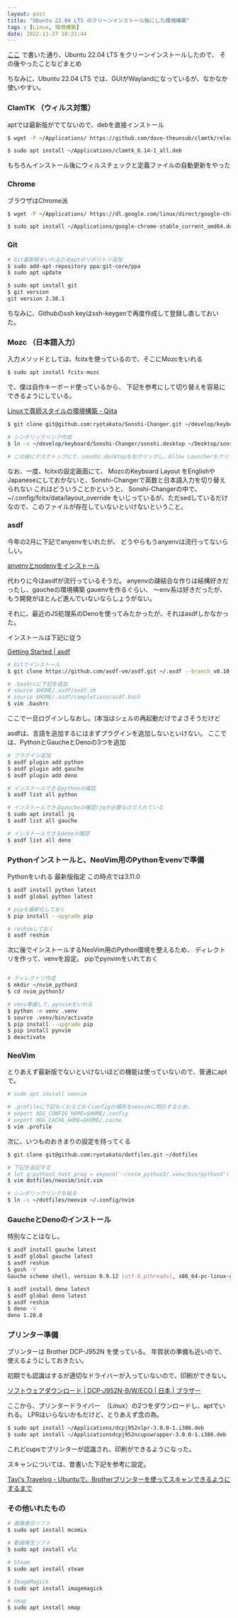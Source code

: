 ```yaml
---
layout: post
title: "Ubuntu 22.04 LTS のクリーンインストール後にした環境構築"
tags : [Linux, 環境構築]
date: 2022-11-27 18:21:44
---
```


[ここ](/2022/11/24/failed-to-update-ubuntu-2204) で書いた通り、Ubuntu 22.04 LTS をクリーンインストールしたので、
その後やったことなどまとめ

ちなみに、Ubuntu 22.04 LTS では、GUIがWaylandになっているが、なかなか使いやすい。


### ClamTK （ウィルス対策）

aptでは最新版がでてないので、debを直接インストール

```bash
$ wget -P ~/Applications/ https://github.com/dave-theunsub/clamtk/releases/download/v6.14/clamtk_6.14-1_all.deb

$ sudo apt install ~/Applications/clamtk_6.14-1_all.deb
```

もちろんインストール後にウィルスチェックと定義ファイルの自動更新をやった



### Chrome

ブラウザはChrome派

```bash
$ wget -P ~/Applications/ https://dl.google.com/linux/direct/google-chrome-stable_current_amd64.deb

$ sudo apt install ~/Applications/google-chrome-stable_current_amd64.deb
```




### Git 


```bash
# Git最新版をいれるためaptのリポジトリ追加
$ sudo add-apt-repository ppa:git-core/ppa
$ sudo apt update

$ sudo apt install git
$ git version
git version 2.38.1
```

ちなみに、Githubのssh keyはssh-keygenで再度作成して登録し直しておいた。



### Mozc （日本語入力）

入力メソッドとしては、fcitxを使っているので、そこにMozcをいれる

```bash
$ sudo apt install fcitx-mozc

```

で、僕は自作キーボード使っているから、
下記を参考にして切り替えを容易にできるようにしている。

[Linuxで尊師スタイルの環境構築 - Qiita](https://qiita.com/MTfirst/items/1b09a7631639122697a1)


```bash
$ git clone git@github.com:ryotakato/Sonshi-Changer.git ~/develop/keyboard/

# シンボリックリンク作成
$ ln -s ~/develop/keyboard/Sonshi-Changer/sonshi.desktop ~/Desktop/sonshi.desktop

# この後にデスクトップにて、sonshi.desktopを右クリックし、Allow Launcherをクリック

```

なお、一度、fcitxの設定画面にて、
MozcのKeyboard Layout をEnglishやJapaneseにしておかないと、Sonshi-Changerで英数と日本語入力を切り替えられない
これはどういうことかというと、
Sonshi-Changerの中で、
~/.config/fcitx/data/layout_override
をいじっているが、ただsedしているだけなので、このファイルが存在していないといけないということ。




### asdf

今年の2月に下記でanyenvをいれたが、
どうやらもうanyenvは流行ってないらしい。

[anyenvとnodenvをインストール](/2022/02/14/install-anyenv-and-nodenv)


代わりに今はasdfが流行っているそうだ。
anyenvの疎結合な作りは結構好きだったし、gaucheの環境構築 gauenvを作るぐらい、
〜env系は好きだったが、もう開発がほとんど進んでいないならしょうがない。

それに、最近のJS処理系のDenoを使ってみたかったが、それはasdfしかなかった。

インストールは下記に従う

[Getting Started &#124; asdf](https://asdf-vm.com/guide/getting-started.html)


```bash
# Gitでインストール
$ git clone https://github.com/asdf-vm/asdf.git ~/.asdf --branch v0.10.2

# .bashrcに下記を追加
# source $HOME/.asdf/asdf.sh
# source $HOME/.asdf/completions/asdf.bash
$ vim .bashrc

```

ここで一旦ログインしなおし。(本当はシェルの再起動だけでよさそうだけど


asdfは、言語を追加するにはまずプラグインを追加しないといけない。
ここでは、PythonとGaucheとDenoの3つを追加

```bash
# プラグイン追加
$ asdf plugin add python
$ asdf plugin add gauche
$ asdf plugin add deno

# インストールできるpythonの確認
$ asdf list all python

# インストールできるgaucheの確認(jqが必要なので入れている
$ sudo apt install jq
$ asdf list all gauche

# インストールできるdenoの確認
$ asdf list all deno
```



### Pythonインストールと、NeoVim用のPythonをvenvで準備

Pythonをいれる 最新版指定 この時点では3.11.0

```bash
$ asdf install python latest
$ asdf global python latest

# pipを最新化しておく
$ pip install --upgrade pip

# reshimしておく
$ asdf reshim
```


次に後でインストールするNeoVim用のPython環境を整えるため、
ディレクトリを作って、venvを設定。
pipでpynvimをいれておく

```bash

# ディレクトリ作成
$ mkdir ~/nvim_python3 
$ cd nvim_python3/

# venv準備して、pynvimをいれる
$ python -m venv .venv
$ source .venv/bin/activate
$ pip install --upgrade pip
$ pip install pynvim
$ deactivate 

```

### NeoVim 

とりあえず最新版でないといけないほどの機能は使っていないので、普通にaptで。

```bash
# sudo apt install neovim

# .profileに下記もくわえておくconfigの場所をneovimに明示するため。
# export XDG_CONFIG_HOME=$HOME/.config
# export XDG_CACHE_HOME=$HOME/.cache
$ vim .profile

```



次に、いつものおきまりの設定を持ってくる

```bash
$ git clone git@github.com:ryotakato/dotfiles.git ~/dotfiles

# 下記を追記する
# let g:python3_host_prog = expand('~/nvim_python3/.venv/bin/python3')
$ vim dotfiles/neovim/init.vim 

# シンボリックリンクを貼る
$ ln -s ~/dotfiles/neovim ~/.config/nvim

```




### GaucheとDenoのインストール

特別なことはなし。

```bash
$ asdf install gauche latest
$ asdf global gauche latest
$ asdf reshim
$ gosh -V
Gauche scheme shell, version 0.9.12 [utf-8,pthreads], x86_64-pc-linux-gnu
```


```bash
$ asdf install deno latest
$ asdf global deno latest
$ asdf reshim
$ deno -V
deno 1.28.0
```



### プリンター準備

プリンターは Brother DCP-J952N を使っている。
年賀状の準備も近いので、使えるようにしておきたい。

初期でも認識はするが適切なドライバーが入っていないので、印刷ができない。

[ソフトウェアダウンロード &#124; DCP-J952N-B/W/ECO &#124; 日本 &#124; ブラザー](https://support.brother.co.jp/j/b/downloadlist.aspx?c=jp&lang=ja&prod=dcpj952n&os=128)

ここから、プリンタードライバー　（Linux）の2つをダウンロードし、aptでいれる。
LPRはいらないかもだけど、とりあえず念の為。


```bash
$ sudo apt install ~/Applications/dcpj952nlpr-3.0.0-1.i386.deb
$ sudo apt install ~/Applicationsdcpj952ncupswrapper-3.0.0-1.i386.deb
```

これどcupsでプリンターが認識され、印刷ができるようになった。

スキャンについては、昔書いた下記を参考に設定。

[Tavi's Travelog - Ubuntuで、Brotherプリンターを使ってスキャンできるようにするまで](/2021/03/29/scanner-on-linux)



### その他いれたもの


```bash
# 画像表示ソフト
$ sudo apt install mcomix

# 動画再生ソフト
$ sudo apt install vlc

# Steam
$ sudo apt install steam

# ImageMagick
$ sudo apt install imagemagick

# nmap
$ sudo apt install nmap

```









